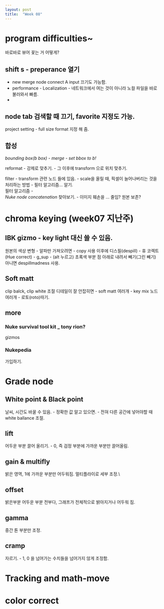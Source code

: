 ```yaml
---
layout: post
title:  "Week 08"
---
```



# program difficulties~  

바로바로 뷰어 꽃는 거 어떻게?  

## shift s - preperance 열기
- new merge node connect A input 끄기도 가능함.
- performance - Localization - 네트워크에서 여는 것이 아니라 노컬 파일을 바로 불러와서 빠름.  
- 
## node tab 검색할 때 끄기, favorite 지정도 가능. 
project setting - full size format 지정 해 줌.  

## 합성  
*bounding box(b box) - merge - set bbox to b!*    

reformat - 강제로 맞추기.  - 그 이후에 transform 으로 위치 맞추기.

filter - transform 관련 노드 들에 있음. - scale을 올릴 때, 픽셀이 늘어나버리는 것을 처리하는 방법 - 필터 알고리즘... 알기.  
필터 알고리즘 -  
*Nuke node concatenation* 찾아보기. - 이미지 훼손을 ... 줄임? 원본 보존?

# chroma keying (week07 지난주)

## IBK gizmo - key light 대신 쓸 수 있음.

원본의 색상 변형 - 알파만 가져오려면 - copy 사용
이후에 디스필(despill) - 휴 코렉트 (Hue correct) - g_sup -  (alt 누르고) 초록색 부분 점 아래로 내려서 빼기(그린 빼기) 
아니면 despillmadness 사용.

## Soft matt
clip balck, clip white 조절
디테일이 잘 안잡히면 - soft matt 여러개 - key mix 노드 여러개 - 로토(roto)따기.

## more  

### Nuke survival tool kit _ tony rion?  

gizmos  

### Nukepedia  

가입하기.  

# Grade node  

## White point  & Black point
날씨, 시간도 바꿀 수 있음. - 정확한 값 알고 있으면. - 전혀 다른 공간에 넣어야할 때 white ballance 조절.

## lift   
어두운 부분 끌어 올리기. - 0, 즉 검정 부분에 가까운 부분만 끌어올림.  

## gain & multifly
밝은 영역, 1에 가까운 부분만 어두워짐. 
멀티플라이로 세부 조정.\

## offset
밝은부분 어두운 부분 전부다, 그래프가 전체적으로 밝아지거나 어두워 짐.  

## gamma   
중간 톤 부분만 조정.  

## cramp
자르기. - 1, 0 을 넘어가는 수치들을 넘어가지 않게 조정함.  

 # Tracking and math-move  

# color correct  


